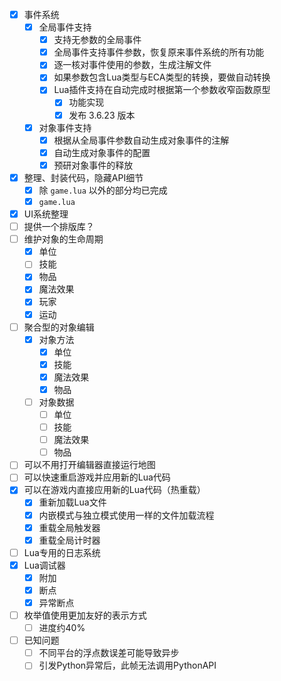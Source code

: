 - [x] 事件系统
  - [x] 全局事件支持
    - [x] 支持无参数的全局事件
    - [x] 全局事件支持事件参数，恢复原来事件系统的所有功能
    - [x] 逐一核对事件使用的参数，生成注解文件
    - [x] 如果参数包含Lua类型与ECA类型的转换，要做自动转换
    - [x] Lua插件支持在自动完成时根据第一个参数收窄函数原型
      - [x] 功能实现
      - [x] 发布 3.6.23 版本
  - [x] 对象事件支持
    - [x] 根据从全局事件参数自动生成对象事件的注解
    - [x] 自动生成对象事件的配置
    - [x] 预研对象事件的释放
- [x] 整理、封装代码，隐藏API细节
  - [x] 除 `game.lua` 以外的部分均已完成
  - [x] `game.lua`
- [x] UI系统整理
- [ ] 提供一个排版库？
- [ ] 维护对象的生命周期
  - [x] 单位
  - [ ] 技能
  - [x] 物品
  - [x] 魔法效果
  - [x] 玩家
  - [x] 运动
- [ ] 聚合型的对象编辑
  - [x] 对象方法
    - [x] 单位
    - [x] 技能
    - [x] 魔法效果
    - [x] 物品
  - [ ] 对象数据
    - [ ] 单位
    - [ ] 技能
    - [ ] 魔法效果
    - [ ] 物品
- [ ] 可以不用打开编辑器直接运行地图
- [ ] 可以快速重启游戏并应用新的Lua代码
- [x] 可以在游戏内直接应用新的Lua代码（热重载）
  - [x] 重新加载Lua文件
  - [x] 内嵌模式与独立模式使用一样的文件加载流程
  - [x] 重载全局触发器
  - [x] 重载全局计时器
- [ ] Lua专用的日志系统
- [x] Lua调试器
  - [x] 附加
  - [x] 断点
  - [x] 异常断点
- [ ] 枚举值使用更加友好的表示方式
  - [ ] 进度约40%
- [ ] 已知问题
  - [ ] 不同平台的浮点数误差可能导致异步
  - [ ] 引发Python异常后，此帧无法调用PythonAPI
